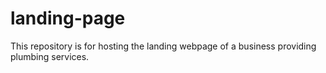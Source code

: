 # landing-page
This repository is for hosting the landing webpage of a business providing plumbing services.
